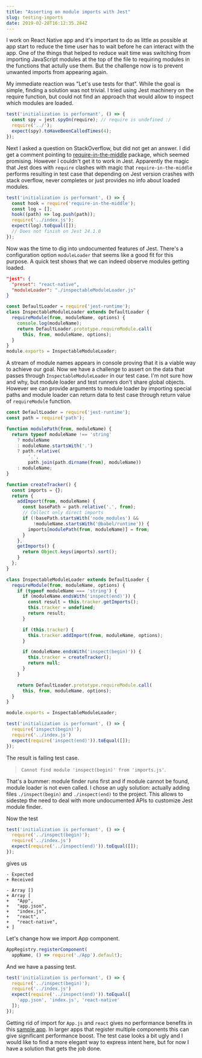 ```yaml
---
title: "Asserting on module imports with Jest"
slug: testing-imports
date: 2019-02-28T16:12:35.284Z
---
```


I work on React Native app and it's important to do as little as possible
at app start to reduce the time user has to wait before he can interact
with the app. One of the things that helped to reduce wait time was
switching from importing JavaScript modules at the top of the file to
requiring modules in the functions that actully use them. But the
challenge now is to prevent unwanted imports from appearing again.

<!--more-->

My immediate reaction was "Let's use tests for that". While the goal is
simple, finding a solution was not trivial. I tried using Jest machinery
on the require function, but could not find an approach that would allow
to inspect which modules are loaded.

```JavaScript
test('initialization is performant', () => {
  const spy = jest.spyOn(require); // require is undefined :/
  require('../');
  expect(spy).toHaveBeenCalledTimes(4);
});
```

Next I asked a question on StackOverflow, but did not get an answer. I did
get a comment pointing to [require-in-the-middle](https://github.com/elastic/require-in-the-middle)
package, which seemed promising. However I couldn't get it to work in Jest.
Apparently the magic that Jest does with `require` clashes with magic that
`require-in-the-middle` performs resulting in test case that depending on
Jest version crashes with stack overflow, never completes or just provides
no info about loaded modules.

```JavaScript
test('initialization is performant', () => {
  const hook = require('require-in-the-middle');
  const log = [];
  hook((path) => log.push(path));
  require('../index.js');
  expect(log).toEqual([]);
  // Does not finish on Jest 24.1.0
});
```

Now was the time to dig into undocumented features of Jest. There's a
configuration option `moduleLoader` that seems like a good fit for this
purpose. A quick test shows that we can indeed observe modules getting
loaded.

```JSON
"jest": {
  "preset": "react-native",
  "moduleLoader": "./inspectableModuleLoader.js"
}
```

```JavaScript
const DefaultLoader = require('jest-runtime');
class InspectableModuleLoader extends DefaultLoader {
  requireModule(from, moduleName, options) {
    console.log(moduleName);
    return DefaultLoader.prototype.requireModule.call(
      this, from, moduleName, options);
  }
}
module.exports = InspectableModuleLoader;
```

A stream of module names appears in console proving that it is a viable
way to achieve our goal. Now we have a challenge to assert on the data that
passes through `InspectableModuleLoader` in our test case. I'm not sure how
and why, but module loader and test runners don't share global objects.
However we can provide arguments to module loader by importing special paths
and module loader can return data to test case through return value of
`requireModule` function.

```JavaScript
const DefaultLoader = require('jest-runtime');
const path = require('path');

function modulePath(from, moduleName) {
  return typeof moduleName !== 'string'
    ? moduleName
    : moduleName.startsWith('.')
    ? path.relative(
        '.',
        path.join(path.dirname(from), moduleName))
    : moduleName;
}

function createTracker() {
  const imports = {};
  return {
    addImport(from, moduleName) {
      const basePath = path.relative('.', from);
      // Collect only direct imports
      if (!basePath.startsWith('node_modules') &&
          !moduleName.startsWith('@babel/runtime')) {
        imports[modulePath(from, moduleName)] = from;
      }
    },
    getImports() {
      return Object.keys(imports).sort();
    }
  };
}

class InspectableModuleLoader extends DefaultLoader {
  requireModule(from, moduleName, options) {
    if (typeof moduleName === 'string') {
      if (moduleName.endsWith('inspect(end)')) {
        const result = this.tracker.getImports();
        this.tracker = undefined;
        return result;
      }

      if (this.tracker) {
        this.tracker.addImport(from, moduleName, options);
      }

      if (moduleName.endsWith('inspect(begin)')) {
        this.tracker = createTracker();
        return null;
      }
    }

    return DefaultLoader.prototype.requireModule.call(
      this, from, moduleName, options);
  }
}

module.exports = InspectableModuleLoader;
```

```JavaScript
test('initialization is performant', () => {
  require('inspect(begin)');
  require('../index.js')
  expect(require('inspect(end)')).toEqual([]);
});
```

The result is failing test case.
> `Cannot find module 'inspect(begin)' from 'imports.js'`.

That's a bummer: module finder runs first and if module cannot be found,
module loader is not even called. I chose an ugly solution: actually adding
files `./inspect(begin)` and `./inspect(end)` to the project. This allows to
sidestep the need to deal with more undocumented APIs to customize Jest
module finder.

Now the test

```JavaScript
test('initialization is performant', () => {
  require('../inspect(begin)');
  require('../index.js')
  expect(require('../inspect(end)')).toEqual([]);
});
```

gives us

```
- Expected
+ Received

- Array []
+ Array [
+   "App",
+   "app.json",
+   "index.js",
+   "react",
+   "react-native",
+ ]
```

Let's change how we import App component.

```JavaScript
AppRegistry.registerComponent(
  appName, () => require('./App').default);
```

And we have a passing test.

```JavaScript
test('initialization is performant', () => {
  require('../inspect(begin)');
  require('../index.js')
  expect(require('../inspect(end)')).toEqual([
    'app.json', 'index.js', 'react-native'
  ]);
});
```

Getting rid of import for `App.js` and `react` gives no performance benefits
in this [sample app](https://github.com/overengineered/blog/tree/samples/ImportsProject).
In larger apps that register multiple components this can give significant
performance boost. The test case looks a bit ugly and I would like to find a
more elegant way to express intent here, but for now I have a solution that
gets the job done.

